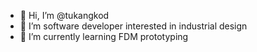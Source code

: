 - 👋 Hi, I’m @tukangkod
- 👀 I’m software developer interested in industrial design
- 🌱 I’m currently learning FDM prototyping

<!---
tukangkod/tukangkod is a ✨ special ✨ repository because its `README.md` (this file) appears on your GitHub profile.
You can click the Preview link to take a look at your changes.
--->
